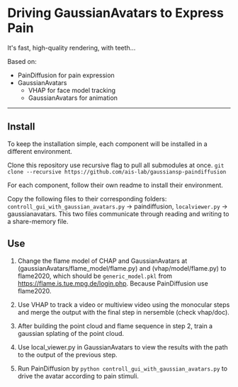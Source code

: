 # Driving GaussianAvatars to Express Pain

It's fast, high-quality rendering, with teeth...

Based on:
- PainDiffusion for pain expression
- GaussianAvatars
    - VHAP for face model tracking
    - GaussianAvatars for animation

---

## Install

To keep the installation simple, each component will be installed in a different environment.

Clone this repository use recursive flag to pull all submodules at once.
`git clone --recursive https://github.com/ais-lab/gaussiansp-paindiffusion`

For each component, follow their own readme to install their environment.
     
Copy the following files to their corresponding folders: `controll_gui_with_gaussian_avatars.py` -> paindiffusion, `localviewer.py` -> gaussianavatars. This two files communicate through reading and writing to a share-memory file.

## Use

1. Change the flame model of CHAP and GaussianAvatars at (gaussianAvatars/flame_model/flame.py) and (vhap/model/flame.py) to flame2020, which should be `generic_model.pkl` from https://flame.is.tue.mpg.de/login.php. Because PainDiffusion use flame2020.

2. Use VHAP to track a video or multiview video using the monocular steps and merge the output with the final step in nersemble (check vhap/doc). 

3. After building the point cloud and flame sequence in step 2, train a gaussian splating of the point cloud.

4. Use local_viewer.py in GaussianAvatars to view the results with the path to the output of the previous step.

5. Run PainDiffusion by `python controll_gui_with_gaussian_avatars.py` to drive the avatar according to pain stimuli.
